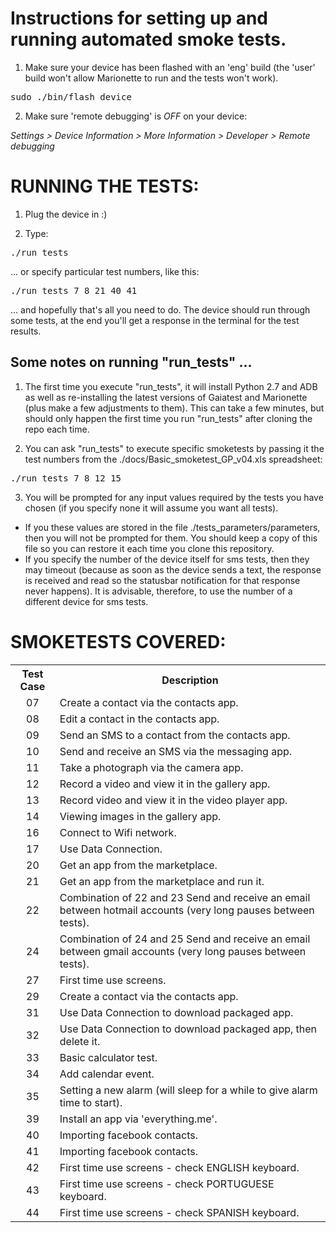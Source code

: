 Instructions for setting up and running automated smoke tests.
==============================================================

1. Make sure your device has been flashed with an 'eng' build (the 'user' build won't allow Marionette to run and the tests won't work).

<pre>
sudo ./bin/flash_device
</pre>


2. Make sure 'remote debugging' is *OFF* on your device:

*Settings > Device Information > More Information >  Developer > Remote debugging*



RUNNING THE TESTS:
==================


1. Plug the device in :)

2. Type:

<pre>
./run_tests
</pre>

... or specify particular test numbers, like this:

<pre>
./run_tests 7 8 21 40 41
</pre>


... and hopefully that's all you need to do. The device should run through some tests, at the end you'll get a response in the terminal for the test results.


Some notes on running "run_tests" ...
-------------------------------------

1. The first time you execute "run_tests", it will install Python 2.7 and ADB as well as re-installing the latest versions of Gaiatest and Marionette (plus make a few adjustments to them). This can take a few minutes, but should only happen the first time you run "run_tests" after cloning the repo each time.

2. You can ask "run_tests" to execute specific smoketests by passing it the test numbers from the ./docs/Basic_smoketest_GP_v04.xls spreadsheet:

<pre>./run_tests 7 8 12 15</pre>

3. You will be prompted for any input values required by the tests you have chosen (if you specify none it will assume you want all tests).

* If you these values are stored in the file ./tests_parameters/parameters, then you will not be prompted for them. You should keep a copy of this file so you can restore it each time you clone this repository.
* If you specify the number of the device itself for sms tests, then they may timeout (because as soon as the device sends a text, the response is received and read so the statusbar notification for that response never happens). It is advisable, therefore, to use the number of a different device for sms tests.


SMOKETESTS COVERED:
===================
<!--tests-->
<table>
  <tr>
    <th>Test Case</th><th>Description</th>
  </tr>
  <tr>
    <td  align=center>07</td><td  align=left>Create a contact via the contacts app.</td>
  </tr>
  <tr>
    <td  align=center>08</td><td  align=left>Edit a contact in the contacts app.</td>
  </tr>
  <tr>
    <td  align=center>09</td><td  align=left>Send an SMS to a contact from the contacts app.</td>
  </tr>
  <tr>
    <td  align=center>10</td><td  align=left>Send and receive an SMS via the messaging app.</td>
  </tr>
  <tr>
    <td  align=center>11</td><td  align=left>Take a photograph via the camera app.</td>
  </tr>
  <tr>
    <td  align=center>12</td><td  align=left>Record a video and view it in the gallery app.</td>
  </tr>
  <tr>
    <td  align=center>13</td><td  align=left>Record video and view it in the video player app.</td>
  </tr>
  <tr>
    <td  align=center>14</td><td  align=left>Viewing images in the gallery app.</td>
  </tr>
  <tr>
    <td  align=center>16</td><td  align=left>Connect to Wifi network.</td>
  </tr>
  <tr>
    <td  align=center>17</td><td  align=left>Use Data Connection.</td>
  </tr>
  <tr>
    <td  align=center>20</td><td  align=left>Get an app from the marketplace.</td>
  </tr>
  <tr>
    <td  align=center>21</td><td  align=left>Get an app from the marketplace and run it.</td>
  </tr>
  <tr>
    <td  align=center>22</td><td  align=left>Combination of 22 and 23 Send and receive an email between hotmail accounts (very long pauses between tests).</td>
  </tr>
  <tr>
    <td  align=center>24</td><td  align=left>Combination of 24 and 25 Send and receive an email between gmail accounts (very long pauses between tests).</td>
  </tr>
  <tr>
    <td  align=center>27</td><td  align=left>First time use screens.</td>
  </tr>
  <tr>
    <td  align=center>29</td><td  align=left>Create a contact via the contacts app.</td>
  </tr>
  <tr>
    <td  align=center>31</td><td  align=left>Use Data Connection to download packaged app.</td>
  </tr>
  <tr>
    <td  align=center>32</td><td  align=left>Use Data Connection to download packaged app, then delete it.</td>
  </tr>
  <tr>
    <td  align=center>33</td><td  align=left>Basic calculator test.</td>
  </tr>
  <tr>
    <td  align=center>34</td><td  align=left>Add calendar event.</td>
  </tr>
  <tr>
    <td  align=center>35</td><td  align=left>Setting a new alarm (will sleep for a while to give alarm time to start).</td>
  </tr>
  <tr>
    <td  align=center>39</td><td  align=left>Install an app via 'everything.me'.</td>
  </tr>
  <tr>
    <td  align=center>40</td><td  align=left>Importing facebook contacts.</td>
  </tr>
  <tr>
    <td  align=center>41</td><td  align=left>Importing facebook contacts.</td>
  </tr>
  <tr>
    <td  align=center>42</td><td  align=left>First time use screens - check ENGLISH keyboard.</td>
  </tr>
  <tr>
    <td  align=center>43</td><td  align=left>First time use screens - check PORTUGUESE keyboard.</td>
  </tr>
  <tr>
    <td  align=center>44</td><td  align=left>First time use screens - check SPANISH keyboard.</td>
  </tr>
</table>
